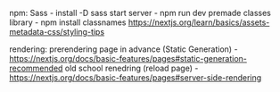 
npm: 
Sass - install -D sass
start server - npm run dev 
premade classes library - npm install classnames https://nextjs.org/learn/basics/assets-metadata-css/styling-tips

rendering:
    prerendering page in advance (Static Generation) - https://nextjs.org/docs/basic-features/pages#static-generation-recommended
    old school renedring (reload page) - https://nextjs.org/docs/basic-features/pages#server-side-rendering

